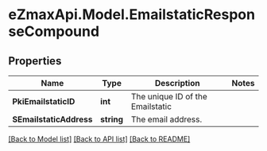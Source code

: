 
# eZmaxApi.Model.EmailstaticResponseCompound

## Properties

Name | Type | Description | Notes
------------ | ------------- | ------------- | -------------
**PkiEmailstaticID** | **int** | The unique ID of the Emailstatic | 
**SEmailstaticAddress** | **string** | The email address. | 

[[Back to Model list]](../README.md#documentation-for-models)
[[Back to API list]](../README.md#documentation-for-api-endpoints)
[[Back to README]](../README.md)

